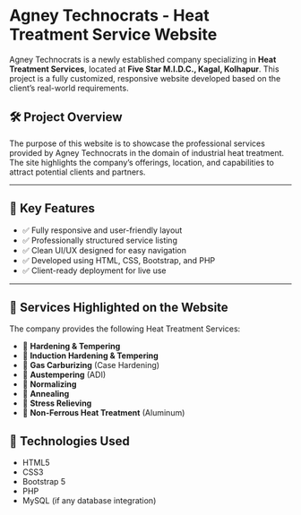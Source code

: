 # Agney Technocrats - Heat Treatment Service Website

Agney Technocrats is a newly established company specializing in **Heat Treatment Services**, located at **Five Star M.I.D.C., Kagal, Kolhapur**. 
This project is a fully customized, responsive website developed based on the client’s real-world requirements.

## 🛠️ Project Overview

The purpose of this website is to showcase the professional services provided by Agney Technocrats in the domain of industrial heat treatment.
The site highlights the company’s offerings, location, and capabilities to attract potential clients and partners.

---

## 📌 Key Features

- ✅ Fully responsive and user-friendly layout  
- ✅ Professionally structured service listing  
- ✅ Clean UI/UX designed for easy navigation  
- ✅ Developed using HTML, CSS, Bootstrap, and PHP  
- ✅ Client-ready deployment for live use  

---

## 🔧 Services Highlighted on the Website

The company provides the following Heat Treatment Services:

- 🔹 **Hardening & Tempering**  
- 🔹 **Induction Hardening & Tempering**  
- 🔹 **Gas Carburizing** (Case Hardening)  
- 🔹 **Austempering** (ADI)  
- 🔹 **Normalizing**  
- 🔹 **Annealing**  
- 🔹 **Stress Relieving**  
- 🔹 **Non-Ferrous Heat Treatment** (Aluminum)


## 📎 Technologies Used

- HTML5  
- CSS3  
- Bootstrap 5  
- PHP  
- MySQL (if any database integration)  



